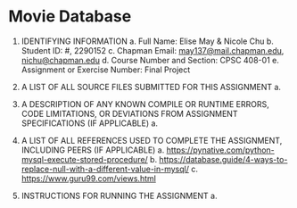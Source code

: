 # Movie Database

1. IDENTIFYING INFORMATION
a. Full Name: Elise May & Nicole Chu
b. Student ID: #, 2290152 
c. Chapman Email: may137@mail.chapman.edu, nichu@chapman.edu
d. Course Number and Section: CPSC 408-01
e. Assignment or Exercise Number: Final Project

2. A LIST OF ALL SOURCE FILES SUBMITTED FOR THIS ASSIGNMENT
a. 

3. A DESCRIPTION OF ANY KNOWN COMPILE OR RUNTIME ERRORS, CODE LIMITATIONS, OR DEVIATIONS FROM ASSIGNMENT SPECIFICATIONS (IF APPLICABLE)
a. 

4. A LIST OF ALL REFERENCES USED TO COMPLETE THE ASSIGNMENT, INCLUDING PEERS (IF APPLICABLE)
a. https://pynative.com/python-mysql-execute-stored-procedure/
b. https://database.guide/4-ways-to-replace-null-with-a-different-value-in-mysql/
c. https://www.guru99.com/views.html

5. INSTRUCTIONS FOR RUNNING THE ASSIGNMENT
a. 
